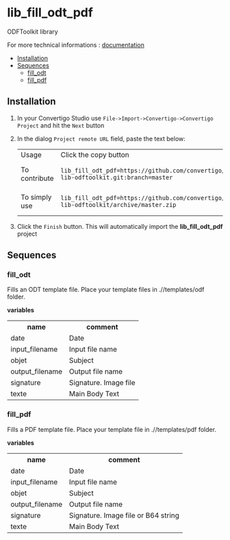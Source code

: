


# lib_fill_odt_pdf

ODFToolkit library


For more technical informations : [documentation](./project.md)

- [Installation](#installation)
- [Sequences](#sequences)
    - [fill_odt](#fill_odt)
    - [fill_pdf](#fill_pdf)


## Installation

1. In your Convertigo Studio use `File->Import->Convertigo->Convertigo Project` and hit the `Next` button
2. In the dialog `Project remote URL` field, paste the text below:
   <table>
     <tr><td>Usage</td><td>Click the copy button</td></tr>
     <tr><td>To contribute</td><td>

     ```
     lib_fill_odt_pdf=https://github.com/convertigo/c8oprj-lib-odftoolkit.git:branch=master
     ```
     </td></tr>
     <tr><td>To simply use</td><td>

     ```
     lib_fill_odt_pdf=https://github.com/convertigo/c8oprj-lib-odftoolkit/archive/master.zip
     ```
     </td></tr>
    </table>
3. Click the `Finish` button. This will automatically import the __lib_fill_odt_pdf__ project


## Sequences

### fill_odt

Fills an ODT template file.
Place your template files in .//templates/odf folder.

**variables**

<table>
<tr>
<th>name</th><th>comment</th>
</tr>
<tr>
<td>date</td><td>Date</td>
</tr>
<tr>
<td>input_filename</td><td>Input file name</td>
</tr>
<tr>
<td>objet</td><td>Subject</td>
</tr>
<tr>
<td>output_filename</td><td>Output file name</td>
</tr>
<tr>
<td>signature</td><td>Signature. Image file</td>
</tr>
<tr>
<td>texte</td><td>Main Body Text</td>
</tr>
</table>

### fill_pdf

Fills a PDF template file.
Place your template file in .//templates/pdf folder.

**variables**

<table>
<tr>
<th>name</th><th>comment</th>
</tr>
<tr>
<td>date</td><td>Date</td>
</tr>
<tr>
<td>input_filename</td><td>Input file name</td>
</tr>
<tr>
<td>objet</td><td>Subject</td>
</tr>
<tr>
<td>output_filename</td><td>Output file name</td>
</tr>
<tr>
<td>signature</td><td>Signature. Image file or B64 string</td>
</tr>
<tr>
<td>texte</td><td>Main Body Text</td>
</tr>
</table>



